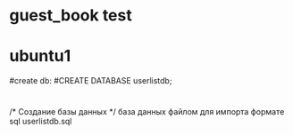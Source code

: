 ﻿# guest_book test
# ubuntu1
#create db:
#CREATE DATABASE userlistdb;
#
/* Создание базы данных */
база данных файлом для импорта форматe sql userlistdb.sql
